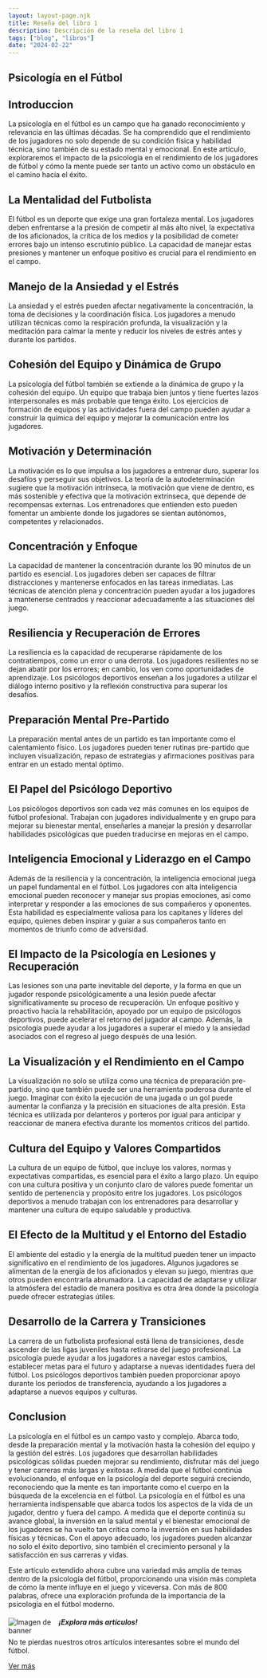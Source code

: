 ```yaml
---
layout: layout-page.njk
title: Reseña del libro 1
description: Descripción de la reseña del libro 1
tags: ["blog", "libros"]
date: "2024-02-22"
---
```


<article>

<h1 class="display-4">Psicología en el Fútbol</h1>

<h2>Introduccion</h2>
La psicología en el fútbol es un campo que ha ganado reconocimiento y relevancia en las últimas décadas. Se ha comprendido que el rendimiento de los jugadores no solo depende de su condición física y habilidad técnica, sino también de su estado mental y emocional. En este artículo, exploraremos el impacto de la psicología en el rendimiento de los jugadores de fútbol y cómo la mente puede ser tanto un activo como un obstáculo en el camino hacia el éxito.

<h2>La Mentalidad del Futbolista</h2>
  <p>El fútbol es un deporte que exige una gran fortaleza mental. Los jugadores deben enfrentarse a la presión de competir al más alto nivel, la expectativa de los aficionados, la crítica de los medios y la posibilidad de cometer errores bajo un intenso escrutinio público. La capacidad de manejar estas presiones y mantener un enfoque positivo es crucial para el rendimiento en el campo.
  
  </p>
  
  <section>
    <h2>Manejo de la Ansiedad y el Estrés</h2>
    <p>La ansiedad y el estrés pueden afectar negativamente la concentración, la toma de decisiones y la coordinación física. Los jugadores a menudo utilizan técnicas como la respiración profunda, la visualización y la meditación para calmar la mente y reducir los niveles de estrés antes y durante los partidos.
    </p>
  </section>
  
  <section>
    <h2>Cohesión del Equipo y Dinámica de Grupo</h2>
    <p>La psicología del fútbol también se extiende a la dinámica de grupo y la cohesión del equipo. Un equipo que trabaja bien juntos y tiene fuertes lazos interpersonales es más probable que tenga éxito. Los ejercicios de formación de equipos y las actividades fuera del campo pueden ayudar a construir la química del equipo y mejorar la comunicación entre los jugadores.
    </p>
  </section>

<section>
    <h2>Motivación y Determinación</h2>
    <p>La motivación es lo que impulsa a los jugadores a entrenar duro, superar los desafíos y perseguir sus objetivos. La teoría de la autodeterminación sugiere que la motivación intrínseca, la motivación que viene de dentro, es más sostenible y efectiva que la motivación extrínseca, que depende de recompensas externas. Los entrenadores que entienden esto pueden fomentar un ambiente donde los jugadores se sientan autónomos, competentes y relacionados.
    </p>
</section>

<section>
    <h2>Concentración y Enfoque</h2>
    <p>La capacidad de mantener la concentración durante los 90 minutos de un partido es esencial. Los jugadores deben ser capaces de filtrar distracciones y mantenerse enfocados en las tareas inmediatas. Las técnicas de atención plena y concentración pueden ayudar a los jugadores a mantenerse centrados y reaccionar adecuadamente a las situaciones del juego.
    </p>
</section>

<section>
    <h2>Resiliencia y Recuperación de Errores</h2>
    <p>La resiliencia es la capacidad de recuperarse rápidamente de los contratiempos, como un error o una derrota. Los jugadores resilientes no se dejan abatir por los errores; en cambio, los ven como oportunidades de aprendizaje. Los psicólogos deportivos enseñan a los jugadores a utilizar el diálogo interno positivo y la reflexión constructiva para superar los desafíos.
    </p>
</section>

<section>
    <h2>Preparación Mental Pre-Partido</h2>
    <p>La preparación mental antes de un partido es tan importante como el calentamiento físico. Los jugadores pueden tener rutinas pre-partido que incluyen visualización, repaso de estrategias y afirmaciones positivas para entrar en un estado mental óptimo.
    </p>
</section>

<section>
    <h2>El Papel del Psicólogo Deportivo</h2>
    <p>Los psicólogos deportivos son cada vez más comunes en los equipos de fútbol profesional. Trabajan con jugadores individualmente y en grupo para mejorar su bienestar mental, enseñarles a manejar la presión y desarrollar habilidades psicológicas que pueden traducirse en mejoras en el campo.
    </p>
</section>

<section>
  <h2>Inteligencia Emocional y Liderazgo en el Campo</h2>

  <p>Además de la resiliencia y la concentración, la inteligencia emocional juega un papel fundamental en el fútbol. Los jugadores con alta inteligencia emocional pueden reconocer y manejar sus propias emociones, así como interpretar y responder a las emociones de sus compañeros y oponentes. Esta habilidad es especialmente valiosa para los capitanes y líderes del equipo, quienes deben inspirar y guiar a sus compañeros tanto en momentos de triunfo como de adversidad.</p>

  <h2>El Impacto de la Psicología en Lesiones y Recuperación</h2>

  <p>Las lesiones son una parte inevitable del deporte, y la forma en que un jugador responde psicológicamente a una lesión puede afectar significativamente su proceso de recuperación. Un enfoque positivo y proactivo hacia la rehabilitación, apoyado por un equipo de psicólogos deportivos, puede acelerar el retorno del jugador al campo. Además, la psicología puede ayudar a los jugadores a superar el miedo y la ansiedad asociados con el regreso al juego después de una lesión.</p>

  <h2>La Visualización y el Rendimiento en el Campo</h2>

  <p>La visualización no solo se utiliza como una técnica de preparación pre-partido, sino que también puede ser una herramienta poderosa durante el juego. Imaginar con éxito la ejecución de una jugada o un gol puede aumentar la confianza y la precisión en situaciones de alta presión. Esta técnica es utilizada por delanteros y porteros por igual para anticipar y reaccionar de manera efectiva durante los momentos críticos del partido.</p>

  <h2>Cultura del Equipo y Valores Compartidos</h2>

  <p>La cultura de un equipo de fútbol, que incluye los valores, normas y expectativas compartidas, es esencial para el éxito a largo plazo. Un equipo con una cultura positiva y un conjunto claro de valores puede fomentar un sentido de pertenencia y propósito entre los jugadores. Los psicólogos deportivos a menudo trabajan con los entrenadores para desarrollar y mantener una cultura de equipo saludable y productiva.</p>

  <h2>El Efecto de la Multitud y el Entorno del Estadio</h2>

  <p>El ambiente del estadio y la energía de la multitud pueden tener un impacto significativo en el rendimiento de los jugadores. Algunos jugadores se alimentan de la energía de los aficionados y elevan su juego, mientras que otros pueden encontrarla abrumadora. La capacidad de adaptarse y utilizar la atmósfera del estadio de manera positiva es otra área donde la psicología puede ofrecer estrategias útiles.</p>

  <h2>Desarrollo de la Carrera y Transiciones</h2>

  <p>La carrera de un futbolista profesional está llena de transiciones, desde ascender de las ligas juveniles hasta retirarse del juego profesional. La psicología puede ayudar a los jugadores a navegar estos cambios, establecer metas para el futuro y adaptarse a nuevas identidades fuera del fútbol. Los psicólogos deportivos también pueden proporcionar apoyo durante los periodos de transferencia, ayudando a los jugadores a adaptarse a nuevos equipos y culturas.</p>
</section>

<section>
    <h2>Conclusion</h2>
    <p>La psicología en el fútbol es un campo vasto y complejo. Abarca todo, desde la preparación mental y la motivación hasta la cohesión del equipo y la gestión del estrés. Los jugadores que desarrollan habilidades psicológicas sólidas pueden mejorar su rendimiento, disfrutar más del juego y tener carreras más largas y exitosas. A medida que el fútbol continúa evolucionando, el enfoque en la psicología del deporte seguirá creciendo, reconociendo que la mente es tan importante como el cuerpo en la búsqueda de la excelencia en el fútbol.
    La psicología en el fútbol es una herramienta indispensable que abarca todos los aspectos de la vida de un jugador, dentro y fuera del campo. A medida que el deporte continúa su avance global, la inversión en la salud mental y el bienestar emocional de los jugadores se ha vuelto tan crítica como la inversión en sus habilidades físicas y técnicas. Con el apoyo adecuado, los jugadores pueden alcanzar no solo el éxito deportivo, sino también el crecimiento personal y la satisfacción en sus carreras y vidas.

Este artículo extendido ahora cubre una variedad más amplia de temas dentro de la psicología del fútbol, proporcionando una visión más completa de cómo la mente influye en el juego y viceversa. Con más de 800 palabras, ofrece una exploración profunda de la importancia de la psicología en el fútbol moderno.
</section>
</article>

<!-- Banner -->
<div class="list-group-item list-group-item-action text-center">
    <div class="d-flex align-items-center justify-content-center">
        <img src="https://th.bing.com/th/id/R.2d75f2a9352a4fb78cb9aa29e8aeb3e7?rik=UOr8FscRVB40DA&pid=ImgRaw&r=0" alt="Imagen de banner" class="mr-3" style="max-width: 20%; height: auto; float: left;">
        <div>
            <h5 class="mb-1">¡Explora más artículos!</h5>
            <p class="mb-1">No te pierdas nuestros otros artículos interesantes sobre el mundo del fútbol.</p>
            <a href="/blog" class="btn btn-primary">Ver más</a>
        </div>
    </div>
</div>